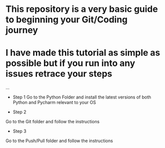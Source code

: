 # This repository is a very basic guide to beginning your Git/Coding journey
# I have made this tutorial as simple as possible but if you run into any issues retrace your steps

…

* Step 1
Go to the Python Folder and install the latest versions of both Python and Pycharm relevant to your OS 


* Step 2

Go to the Git folder and follow the instructions

* Step 3

Go to the Push/Pull folder and follow the instructions

